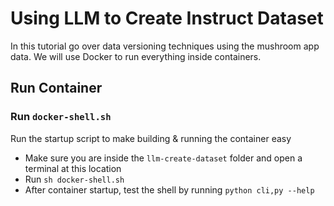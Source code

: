 # Using LLM to Create Instruct Dataset

In this tutorial go over data versioning techniques using the mushroom app data. We will use Docker to run everything inside containers.

## Run Container

### Run `docker-shell.sh`
Run the startup script to make building & running the container easy

- Make sure you are inside the `llm-create-dataset` folder and open a terminal at this location
- Run `sh docker-shell.sh`
- After container startup, test the shell by running `python cli,py --help`





